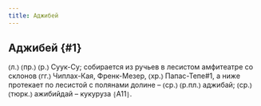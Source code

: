 ```yaml
---
title: Аджибей
---
```

## Аджибей {#1}

⦅л.⦆ ⦅пр.⦆ ⦅р.⦆ Суук-Су; собирается из ручьев в лесистом амфитеатре со склонов ⦅гг.⦆ Чиплах-Кая, Френк-Мезер, ⦅хр.⦆ Папас-Тепе#1, а ниже протекает по лесистой с полянами долине – ⦅ср.⦆ ⦅р.пл.⦆ аджибай; ⦅ср.⦆ ⦅тюрк.⦆ ажибийдай – кукуруза ⦃А11⦄.

